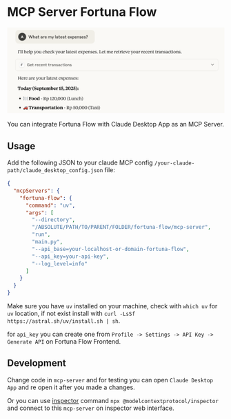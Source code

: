 # MCP Server Fortuna Flow

![Claude](claude.png)

You can integrate Fortuna Flow with Claude Desktop App as an MCP Server.

## Usage
Add the following JSON to your claude MCP config `/your-claude-path/claude_desktop_config.json` file:
```json
{
  "mcpServers": {
    "fortuna-flow": {
      "command": "uv",
      "args": [
        "--directory",
        "/ABSOLUTE/PATH/TO/PARENT/FOLDER/fortuna-flow/mcp-server",
        "run",
        "main.py",
        "--api_base=your-localhost-or-domain-fortuna-flow",
        "--api_key=your-api-key",
        "--log_level=info"
      ]
    }
  }
}
```

Make sure you have `uv` installed on your machine, check with `which uv` for `uv` location, if not exist install with `curl -LsSf https://astral.sh/uv/install.sh | sh`.


for `api_key` you can create one from `Profile -> Settings -> API Key -> Generate API` on Fortuna Flow Frontend.


## Development
Change code in `mcp-server` and for testing you can open `Claude Desktop App` and re open it after you made a changes.

Or you can use [inspector](https://github.com/modelcontextprotocol/inspector) command `npx @modelcontextprotocol/inspector` and connect to this `mcp-server` on inspector web interface.